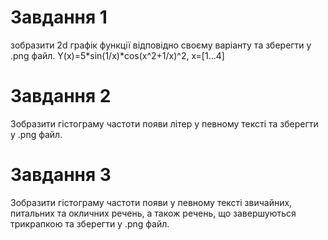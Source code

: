 # Завдання 1
зобразити 2d графік функції відповідно своєму варіанту та
зберегти у .png файл. 
Y(x)=5*sin(1/x)*cos(x^2+1/x)^2, x=[1...4]
# Завдання 2
Зобразити гістограму частоти появи літер у певному тексті та
зберегти у .png файл.
# Завдання 3
Зобразити гістограму частоти появи у певному тексті звичайних,
питальних та окличних речень, а також речень, що завершуються трикрапкою
та зберегти у .png файл.